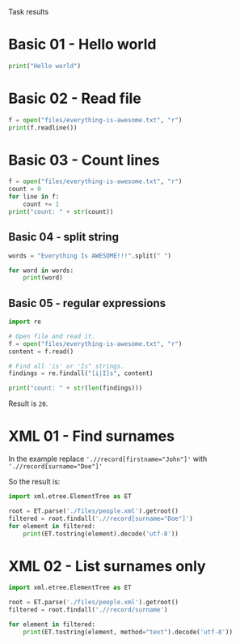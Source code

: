 Task results

# Basic 01 - Hello world

```python
print("Hello world")
```

# Basic 02 - Read file
```python
f = open("files/everything-is-awesome.txt", "r")
print(f.readline())
```

# Basic 03 - Count lines

```python
f = open("files/everything-is-awesome.txt", "r")
count = 0
for line in f:
    count += 1
print("count: " + str(count))
```

## Basic 04 - split string
```python
words = "Everything Is AWESOME!!!".split(" ")

for word in words:
    print(word)
```

## Basic 05 - regular expressions
```python
import re

# Open file and read it.
f = open("files/everything-is-awesome.txt", "r")
content = f.read()

# Find all 'is' or 'Is" strings.
findings = re.findall("[i|I]s", content)

print("count: " + str(len(findings)))

```

Result is `20`.

# XML 01 - Find surnames
In the example replace `'.//record[firstname="John"]'` with `'.//record[surname="Doe"]'`

So the result is:
```python
import xml.etree.ElementTree as ET

root = ET.parse('./files/people.xml').getroot()
filtered = root.findall('.//record[surname="Doe"]')
for element in filtered:
    print(ET.tostring(element).decode('utf-8'))
```

# XML 02 - List surnames only

```python
import xml.etree.ElementTree as ET

root = ET.parse('./files/people.xml').getroot()
filtered = root.findall('.//record/surname')

for element in filtered:
    print(ET.tostring(element, method="text").decode('utf-8'))
```

